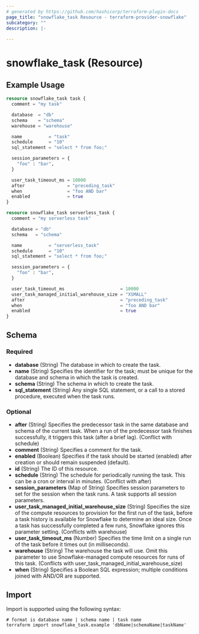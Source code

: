 ```yaml
---
# generated by https://github.com/hashicorp/terraform-plugin-docs
page_title: "snowflake_task Resource - terraform-provider-snowflake"
subcategory: ""
description: |-
  
---
```


# snowflake_task (Resource)



## Example Usage

```terraform
resource snowflake_task task {
  comment = "my task"

  database  = "db"
  schema    = "schema"
  warehouse = "warehouse"

  name          = "task"
  schedule      = "10"
  sql_statement = "select * from foo;"

  session_parameters = {
    "foo" : "bar",
  }

  user_task_timeout_ms = 10000
  after                = "preceding_task"
  when                 = "foo AND bar"
  enabled              = true
}

resource snowflake_task serverless_task {
  comment = "my serverless task"

  database = "db"
  schema   = "schema"

  name          = "serverless_task"
  schedule      = "10"
  sql_statement = "select * from foo;"

  session_parameters = {
    "foo" : "bar",
  }

  user_task_timeout_ms                     = 10000
  user_task_managed_initial_warehouse_size = "XSMALL"
  after                                    = "preceding_task"
  when                                     = "foo AND bar"
  enabled                                  = true
}
```

<!-- schema generated by tfplugindocs -->
## Schema

### Required

- **database** (String) The database in which to create the task.
- **name** (String) Specifies the identifier for the task; must be unique for the database and schema in which the task is created.
- **schema** (String) The schema in which to create the task.
- **sql_statement** (String) Any single SQL statement, or a call to a stored procedure, executed when the task runs.

### Optional

- **after** (String) Specifies the predecessor task in the same database and schema of the current task. When a run of the predecessor task finishes successfully, it triggers this task (after a brief lag). (Conflict with schedule)
- **comment** (String) Specifies a comment for the task.
- **enabled** (Boolean) Specifies if the task should be started (enabled) after creation or should remain suspended (default).
- **id** (String) The ID of this resource.
- **schedule** (String) The schedule for periodically running the task. This can be a cron or interval in minutes. (Conflict with after)
- **session_parameters** (Map of String) Specifies session parameters to set for the session when the task runs. A task supports all session parameters.
- **user_task_managed_initial_warehouse_size** (String) Specifies the size of the compute resources to provision for the first run of the task, before a task history is available for Snowflake to determine an ideal size. Once a task has successfully completed a few runs, Snowflake ignores this parameter setting. (Conflicts with warehouse)
- **user_task_timeout_ms** (Number) Specifies the time limit on a single run of the task before it times out (in milliseconds).
- **warehouse** (String) The warehouse the task will use. Omit this parameter to use Snowflake-managed compute resources for runs of this task. (Conflicts with user_task_managed_initial_warehouse_size)
- **when** (String) Specifies a Boolean SQL expression; multiple conditions joined with AND/OR are supported.

## Import

Import is supported using the following syntax:

```shell
# format is database name | schema name | task name
terraform import snowflake_task.example 'dbName|schemaName|taskName'
```
